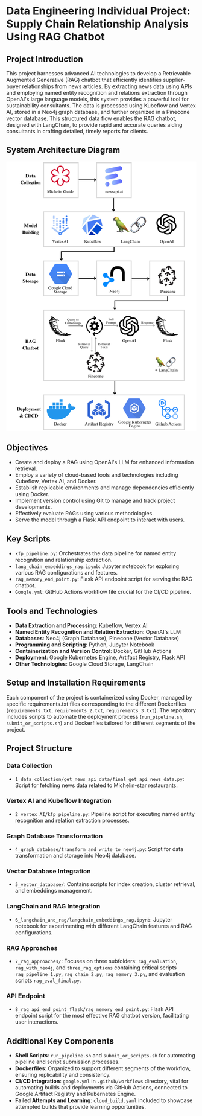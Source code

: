 # Data Engineering Individual Project: Supply Chain Relationship Analysis Using RAG Chatbot

## Project Introduction

This project harnesses advanced AI technologies to develop a Retrievable Augmented Generative (RAG) chatbot that efficiently identifies supplier-buyer relationships from news articles. By extracting news data using APIs and employing named entity recognition and relations extraction through OpenAI's large language models, this system provides a powerful tool for sustainability consultants. The data is processed using Kubeflow and Vertex AI, stored in a Neo4j graph database, and further organized in a Pinecone vector database. This structured data flow enables the RAG chatbot, designed with LangChain, to provide rapid and accurate queries aiding consultants in crafting detailed, timely reports for clients.

## System Architecture Diagram
![System Architecture Diagram](img/System_Architecture.png)


## Objectives

- Create and deploy a RAG using OpenAI's LLM for enhanced information retrieval.
- Employ a variety of cloud-based tools and technologies including Kubeflow, Vertex AI, and Docker.
- Establish replicable environments and manage dependencies efficiently using Docker.
- Implement version control using Git to manage and track project developments.
- Effectively evaluate RAGs using various methodologies.
- Serve the model through a Flask API endpoint to interact with users.

## Key Scripts

- `kfp_pipeline.py`: Orchestrates the data pipeline for named entity recognition and relationship extraction.
- `lang_chain_embeddings_rag.ipynb`: Jupyter notebook for exploring various RAG configurations and features.
- `rag_memory_end_point.py`: Flask API endpoint script for serving the RAG chatbot.
- `Google.yml`: GitHub Actions workflow file crucial for the CI/CD pipeline.

## Tools and Technologies

- **Data Extraction and Processing**: Kubeflow, Vertex AI
- **Named Entity Recognition and Relation Extraction**: OpenAI's LLM
- **Databases**: Neo4j (Graph Database), Pinecone (Vector Database)
- **Programming and Scripting**: Python, Jupyter Notebook
- **Containerization and Version Control**: Docker, GitHub Actions
- **Deployment**: Google Kubernetes Engine, Artifact Registry, Flask API
- **Other Technologies**: Google Cloud Storage, LangChain

## Setup and Installation Requirements

Each component of the project is containerized using Docker, managed by specific requirements.txt files corresponding to the different Dockerfiles (`requirements.txt`, `requirements_2.txt`, `requirements_3.txt`). The repository includes scripts to automate the deployment process (`run_pipeline.sh`, `submit_or_scripts.sh`) and Dockerfiles tailored for different segments of the project.

## Project Structure

### Data Collection
- `1_data_collection/get_news_api_data/final_get_api_news_data.py`: Script for fetching news data related to Michelin-star restaurants.

### Vertex AI and Kubeflow Integration
- `2_vertex_AI/kfp_pipeline.py`: Pipeline script for executing named entity recognition and relation extraction processes.

### Graph Database Transformation
- `4_graph_database/transform_and_write_to_neo4j.py`: Script for data transformation and storage into Neo4j database.

### Vector Database Integration
- `5_vector_database/`: Contains scripts for index creation, cluster retrieval, and embeddings management.

### LangChain and RAG Integration
- `6_langchain_and_rag/langchain_embeddings_rag.ipynb`: Jupyter notebook for experimenting with different LangChain features and RAG configurations.

### RAG Approaches
- `7_rag_approaches/`: Focuses on three subfolders: `rag_evaluation`, `rag_with_neo4j`, and `three_rag_options` containing critical scripts `rag_pipeline_1.py`, `rag_chain_2.py`, `rag_memory_3.py`, and evaluation scripts `rag_eval_final.py`.

### API Endpoint
- `8_rag_api_end_point_flask/rag_memory_end_point.py`: Flask API endpoint script for the most effective RAG chatbot version, facilitating user interactions.

## Additional Key Components

- **Shell Scripts**: `run_pipeline.sh` and `submit_or_scripts.sh` for automating pipeline and script submission processes.
- **Dockerfiles**: Organized to support different segments of the workflow, ensuring replicability and consistency.
- **CI/CD Integration**: `google.yml` in `.github/workflows` directory, vital for automating builds and deployments via GitHub Actions, connected to Google Artifact Registry and Kubernetes Engine.
- **Failed Attempts and Learning**: `cloud_build.yaml` included to showcase attempted builds that provide learning opportunities.
